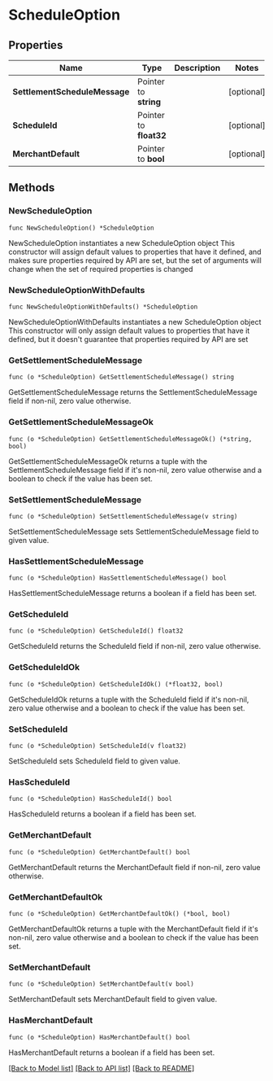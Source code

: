 # ScheduleOption

## Properties

Name | Type | Description | Notes
------------ | ------------- | ------------- | -------------
**SettlementScheduleMessage** | Pointer to **string** |  | [optional] 
**ScheduleId** | Pointer to **float32** |  | [optional] 
**MerchantDefault** | Pointer to **bool** |  | [optional] 

## Methods

### NewScheduleOption

`func NewScheduleOption() *ScheduleOption`

NewScheduleOption instantiates a new ScheduleOption object
This constructor will assign default values to properties that have it defined,
and makes sure properties required by API are set, but the set of arguments
will change when the set of required properties is changed

### NewScheduleOptionWithDefaults

`func NewScheduleOptionWithDefaults() *ScheduleOption`

NewScheduleOptionWithDefaults instantiates a new ScheduleOption object
This constructor will only assign default values to properties that have it defined,
but it doesn't guarantee that properties required by API are set

### GetSettlementScheduleMessage

`func (o *ScheduleOption) GetSettlementScheduleMessage() string`

GetSettlementScheduleMessage returns the SettlementScheduleMessage field if non-nil, zero value otherwise.

### GetSettlementScheduleMessageOk

`func (o *ScheduleOption) GetSettlementScheduleMessageOk() (*string, bool)`

GetSettlementScheduleMessageOk returns a tuple with the SettlementScheduleMessage field if it's non-nil, zero value otherwise
and a boolean to check if the value has been set.

### SetSettlementScheduleMessage

`func (o *ScheduleOption) SetSettlementScheduleMessage(v string)`

SetSettlementScheduleMessage sets SettlementScheduleMessage field to given value.

### HasSettlementScheduleMessage

`func (o *ScheduleOption) HasSettlementScheduleMessage() bool`

HasSettlementScheduleMessage returns a boolean if a field has been set.

### GetScheduleId

`func (o *ScheduleOption) GetScheduleId() float32`

GetScheduleId returns the ScheduleId field if non-nil, zero value otherwise.

### GetScheduleIdOk

`func (o *ScheduleOption) GetScheduleIdOk() (*float32, bool)`

GetScheduleIdOk returns a tuple with the ScheduleId field if it's non-nil, zero value otherwise
and a boolean to check if the value has been set.

### SetScheduleId

`func (o *ScheduleOption) SetScheduleId(v float32)`

SetScheduleId sets ScheduleId field to given value.

### HasScheduleId

`func (o *ScheduleOption) HasScheduleId() bool`

HasScheduleId returns a boolean if a field has been set.

### GetMerchantDefault

`func (o *ScheduleOption) GetMerchantDefault() bool`

GetMerchantDefault returns the MerchantDefault field if non-nil, zero value otherwise.

### GetMerchantDefaultOk

`func (o *ScheduleOption) GetMerchantDefaultOk() (*bool, bool)`

GetMerchantDefaultOk returns a tuple with the MerchantDefault field if it's non-nil, zero value otherwise
and a boolean to check if the value has been set.

### SetMerchantDefault

`func (o *ScheduleOption) SetMerchantDefault(v bool)`

SetMerchantDefault sets MerchantDefault field to given value.

### HasMerchantDefault

`func (o *ScheduleOption) HasMerchantDefault() bool`

HasMerchantDefault returns a boolean if a field has been set.


[[Back to Model list]](../README.md#documentation-for-models) [[Back to API list]](../README.md#documentation-for-api-endpoints) [[Back to README]](../README.md)


